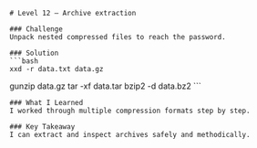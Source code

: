     # Level 12 — Archive extraction

    ### Challenge
    Unpack nested compressed files to reach the password.

    ### Solution
    ```bash
    xxd -r data.txt data.gz
gunzip data.gz
tar -xf data.tar
bzip2 -d data.bz2
    ```

    ### What I Learned
    I worked through multiple compression formats step by step.

    ### Key Takeaway
    I can extract and inspect archives safely and methodically.
